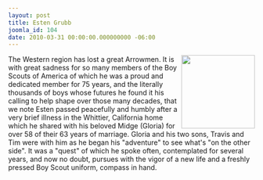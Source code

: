 ```yaml
---
layout: post
title: Esten Grubb
joomla_id: 104
date: 2010-03-31 00:00:00.000000000 -06:00
---
```

<img src="http://oawest.org/images/EstenGrubb_Current.gif" align="right" height="150" width="150" />

The Western region has lost a great Arrowmen. It is with great sadness for so many members of the Boy Scouts of America of which he was a proud and dedicated member for 75 years, and the literally thousands of boys whose futures he found it his calling to help shape over those many decades, that we note Esten passed peacefully and humbly after a very brief illness in the Whittier, California home which he shared with his beloved Midge (Gloria) for over 58 of their 63 years of marriage. Gloria and his two sons, Travis and Tim were with him as he began his "adventure" to see what's "on the other side". It was a "quest" of which he spoke often, contemplated for several years, and now no doubt, pursues with the vigor of a new life and a freshly pressed Boy Scout uniform, compass in hand.
